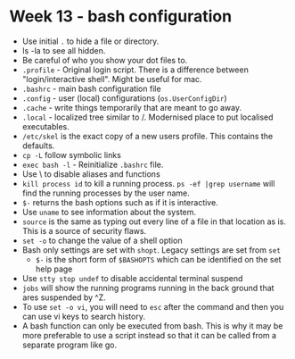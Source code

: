# Week 13 - bash configuration
* Use initial `.` to hide a file or directory.
* ls -la to see all hidden.
* Be careful of who you show your dot files to.
* `.profile` - Original login script. There is a difference between
  "login/interactive shell". Might be useful for mac.
* `.bashrc` - main bash configuration file
* `.config` - user (local) configurations (`os.UserConfigDir`)
* `.cache` - write things temporarily that are meant to go away. 
* `.local` - localized tree similar to /. Modernised place to put
  localised executables.
* `/etc/skel` is the exact copy of a new users profile. This contains
  the defaults.
* `cp -L` follow symbolic links
* `exec bash -l` - Reinitialize `.bashrc` file.
* Use \ to disable aliases and functions
* `kill process id` to kill a running process. `ps -ef |grep username`
  will find the running processes by the user name.
* `$-` returns the bash options such as if it is interactive.
* Use `uname` to see information about the system.
* `source` is the same as typing out every line of a file in that
  location as is. This is a source of security flaws.
* `set -o` to change the value of a shell option
* Bash only settings are set with `shopt`. Legacy settings are set from
  `set`
  * `$-` is the short form of `$BASHOPTS` which can be identified on
    the set help page
* Use `stty stop undef` to disable accidental terminal suspend
* `jobs` will show the running programs running in the back ground that
  ares suspended by ^Z.
* To use `set -o vi`, you will need to `esc` after the command and then
  you can use vi keys to search history.
* A bash function can only be executed from bash. This is why it may be
  more preferable to use a script instead so that it can be called from
  a separate program like go.

